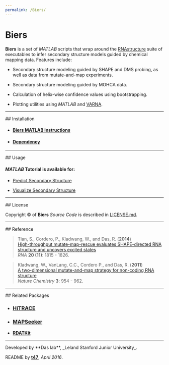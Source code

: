 ```yaml
---
permalink: /Biers/
---
```



# Biers

**Biers** is a set of *MATLAB* scripts that wrap around the [RNAstructure](http://rna.urmc.rochester.edu/RNAstructure.html) suite of executables to infer secondary structure models guided by chemical mapping data. Features include:

- Secondary structure modeling guided by SHAPE and DMS probing, as well as data from mutate-and-map experiments.

- Secondary structure modeling guided by MOHCA data.

- Calculation of helix-wise confidence values using bootstrapping.

- Plotting utilities using *MATLAB* and [VARNA](http://varna.lri.fr/).

<hr/>
## Installation

* #### [Biers MATLAB instructions](install/)

* #### [Dependency](dependency/)

<hr/>
## Usage 

#### *MATLAB* Tutorial is available for: 

* [Predict Secondary Structure](rnastructure/)

* [Visualize Secondary Structure](varna/)

<hr/>
## License

Copyright &copy; of **Biers** _Source Code_ is described in [LICENSE.md](https://github.com/DasLab/biers/blob/master/LICENSE.md).

<hr/>
## Reference

>Tian, S., Cordero, P., Kladwang, W., and Das, R. (**2014**)<br/>
>[High-throughput mutate-map-rescue evaluates SHAPE-directed RNA structure and uncovers excited states](http://rnajournal.cshlp.org/content/20/11/1815)<br/>
>*RNA* **20 (11)**: 1815 - 1826.

>Kladwang, W., VanLang, C.C., Cordero P., and Das, R. (**2011**)<br/>
>[A two-dimensional mutate-and-map strategy for non-coding RNA structure](http://www.nature.com/nchem/journal/v3/n12/abs/nchem.1176.html)<br/>
>*Nature Chemistry* **3**: 954 - 962.

<hr/>
## Related Packages

* ### [**HiTRACE**](https://hitrace.github.io/HiTRACE/)

* ### [**MAPSeeker**](/MAPseeker/)

* [**RDATKit**](https://hitrace.github.io/RDATKit/)

<hr/>
Developed by **Das lab**, _Leland Stanford Junior University_.

README by [**t47**](http://t47.io/), *April 2016*.
